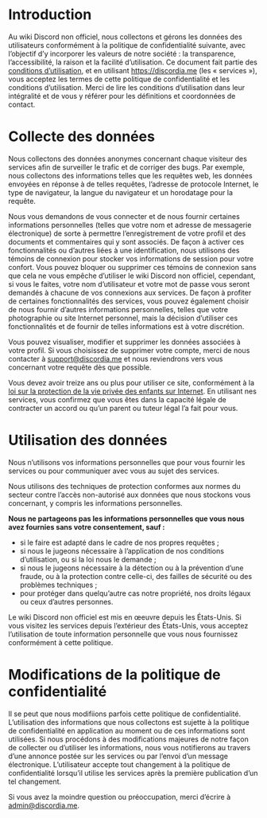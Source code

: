 <!-- TITLE: Politique de confidentialité -->
<!-- SUBTITLE: La politique de confidentialité relative à tous les services proposés par le wiki Discord non officiel -->

# Introduction
Au wiki Discord non officiel, nous collectons et gérons les données des utilisateurs conformément à la politique de confidentialité suivante, avec l’objectif d’y incorporer les valeurs de notre société : la transparence, l’accessibilité, la raison et la facilité d’utilisation. Ce document fait partie des [conditions d’utilisation](https://discordia.me/fr/terms), et en utilisant https://discordia.me (les « services »), vous acceptez les termes de cette politique de confidentialité  et les conditions d’utilisation. Merci de lire les conditions d’utilisation dans leur intégralité et de vous y référer pour les définitions et coordonnées de contact.

# Collecte des données
Nous collectons des données anonymes concernant chaque visiteur des services afin de surveiller le trafic et de corriger des bugs. Par exemple, nous collectons des informations telles que les requêtes web, les données envoyées en réponse à de telles requêtes, l’adresse de protocole Internet, le type de navigateur, la langue du navigateur et un horodatage pour la requête.

Nous vous demandons de vous connecter et de nous fournir certaines informations personnelles (telles que votre nom et adresse de messagerie électronique) de sorte à permettre l’enregistrement de votre profil et des documents et commentaires qui y sont associés. De façon à activer ces fonctionnalités ou d’autres liées à une identification, nous utilisons des témoins de connexion pour stocker vos informations de session pour votre confort. Vous pouvez bloquer ou supprimer ces témoins de connexion sans que cela ne vous empêche d’utiliser le wiki Discord non officiel, cependant, si vous le faites, votre nom d’utilisateur et votre mot de passe vous seront demandés à chacune de vos connexions aux services. De façon à profiter de certaines fonctionnalités des services, vous pouvez également choisir de nous fournir d’autres informations personnelles, telles que votre photographie ou site Internet personnel, mais la décision d’utiliser ces fonctionnalités et de fournir de telles informations est à votre discrétion.

Vous pouvez visualiser, modifier et supprimer les données associées à votre profil. Si vous choisissez de supprimer votre compte, merci de nous contacter à support@discordia.me et nous reviendrons vers vous concernant votre requête dès que possible.

Vous devez avoir treize ans ou plus pour utiliser ce site, conformément à la [loi sur la protection de la vie privée des enfants sur Internet](https://www.ftc.gov/enforcement/rules/rulemaking-regulatory-reform-proceedings/childrens-online-privacy-protection-rule). En utilisant nes services, vous confirmez que vous êtes dans la capacité légale de contracter un accord ou qu’un parent ou tuteur légal l’a fait pour vous.

# Utilisation des données
Nous n’utilisons vos informations personnelles que pour vous fournir les services ou pour communiquer avec vous au sujet des services.

Nous utilisons des techniques de protection conformes aux normes du secteur contre l’accès non-autorisé aux données que nous stockons vous concernant, y compris les informations personnelles.

**Nous ne partageons pas les informations personnelles que vous nous avez fournies sans votre consentement, sauf :**
* si le faire est adapté dans le cadre de nos propres requêtes ;
* si nous le jugeons nécessaire à l’application de nos conditions d’utilisation, ou si la loi nous le demande ;
* si nous le jugeons nécessaire à la détection ou à la prévention d’une fraude, ou à la protection contre celle-ci, des failles de sécurité ou des problèmes techniques ;
* pour protéger dans quelqu’autre cas notre propriété, nos droits légaux ou ceux d’autres personnes.

Le wiki Discord non officiel est mis en œeuvre depuis les États-Unis. Si vous visitez les services depuis l’extérieur des États-Unis, vous acceptez l’utilisation de toute information personnelle que vous nous fournissez conformément à cette politique.

# Modifications de la politique de confidentialité
Il se peut que nous modifiions parfois cette politique de confidentialité. L’utilisation des informations que nous collectons est sujette à la politique de confidentialité en application au moment ou de ces informations sont utilisées. Si nous procédons à des modifications majeures de notre façon de collecter ou d’utiliser les informations, nous vous notifierons au travers d’une annonce postée sur les services ou par l’envoi d’un message électronique. L’utilisateur accepte tout changement à la politique de confidentialité lorsqu’il utilise les services après la première publication d’un tel changement.

Si vous avez la moindre question ou préoccupation, merci d’écrire à admin@discordia.me.